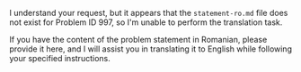 I understand your request, but it appears that the `statement-ro.md` file does not exist for Problem ID 997, so I'm unable to perform the translation task.

If you have the content of the problem statement in Romanian, please provide it here, and I will assist you in translating it to English while following your specified instructions.